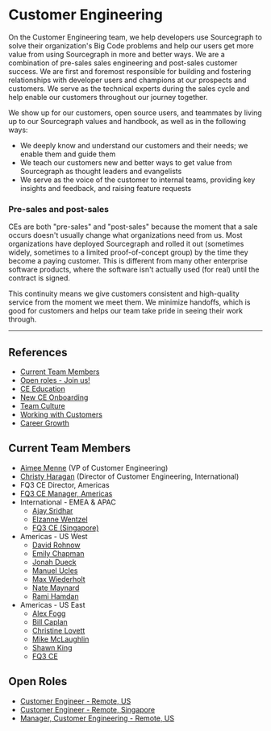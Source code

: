 # Customer Engineering

On the Customer Engineering team, we help developers use Sourcegraph to solve their organization's Big Code problems and help our users get more value from using Sourcegraph in more and better ways. We are a combination of pre-sales sales engineering and post-sales customer success. We are first and foremost responsible for building and fostering relationships with developer users and champions at our prospects and customers. We serve as the technical experts during the sales cycle and help enable our customers throughout our journey together.

We show up for our customers, open source users, and teammates by living up to our Sourcegraph values and handbook, as well as in the following ways:

- We deeply know and understand our customers and their needs; we enable them and guide them
- We teach our customers new and better ways to get value from Sourcegraph as thought leaders and evangelists
- We serve as the voice of the customer to internal teams, providing key insights and feedback, and raising feature requests

### Pre-sales and post-sales

CEs are both "pre-sales" and "post-sales" because the moment that a sale occurs doesn't usually change what organizations need from us. Most organizations have deployed Sourcegraph and rolled it out (sometimes widely, sometimes to a limited proof-of-concept group) by the time they become a paying customer. This is different from many other enterprise software products, where the software isn't actually used (for real) until the contract is signed.

This continuity means we give customers consistent and high-quality service from the moment we meet them. We minimize handoffs, which is good for customers and helps our team take pride in seeing their work through.

---

## References

- [Current Team Members](#current-team-members)
- [Open roles - Join us!](#open-roles)
- [CE Education](education.md)
- [New CE Onboarding](onboarding.md)
- [Team Culture](team-culture.md)
- [Working with Customers](working-with-customers.md)
- [Career Growth](career-growth.md)

## Current Team Members

<!-- Alphabetically, by surname. -->

- [Aimee Menne](../company/team/index.md#aimee-menne-she-her) (VP of Customer Engineering)
- [Christy Haragan](../company/team/index.md#christy-haragan-she-her) (Director of Customer Engineering, International)
- FQ3 CE Director, Americas
- [FQ3 CE Manager, Americas](https://boards.greenhouse.io/sourcegraph91/jobs/4027471004)
- International - EMEA & APAC
  - [Ajay Sridhar](../company/team/index.md#ajay-sridhar-he-him)
  - [Elzanne Wentzel](../company/team/index.md#elzanne-wentzel-she-her)
  - [FQ3 CE (Singapore)](https://boards.greenhouse.io/sourcegraph91/jobs/4019078004)
- Americas - US West
  - [David Rohnow](../company/team/index.md#david-rohnow-he-him)
  - [Emily Chapman](../company/team/index.md#emily-chapman-she-her)
  - [Jonah Dueck](../company/team/index.md#jonah-dueck-he-him)
  - [Manuel Ucles](../company/team/index.md#manuel-ucles)
  - [Max Wiederholt](../company/team/index.md#max-wiederholt-he-him)
  - [Nate Maynard](../company/team/index.md#nate-maynard-he-him)
  - [Rami Hamdan](../company/team/index.md#rami-hamdan-they-them)
- Americas - US East
  - [Alex Fogg](../company/team/index.md#alex-fogg-he-him)
  - [Bill Caplan](../company/team/index.md#bill-caplan-he-him)
  - [Christine Lovett](../company/team/index.md#christine-lovett-she-her)
  - [Mike McLaughlin](../company/team/index.md#mike-mclaughlin-he-him)
  - [Shawn King](../company/team/index.md#shawn-king-he-him)
  - [FQ3 CE](https://boards.greenhouse.io/sourcegraph91/jobs/4003921004)

## Open Roles

- [Customer Engineer - Remote, US](https://boards.greenhouse.io/sourcegraph91/jobs/4003921004)
- [Customer Engineer - Remote, Singapore](https://boards.greenhouse.io/sourcegraph91/jobs/4019078004)
- [Manager, Customer Engineering - Remote, US](https://boards.greenhouse.io/sourcegraph91/jobs/4027471004)
